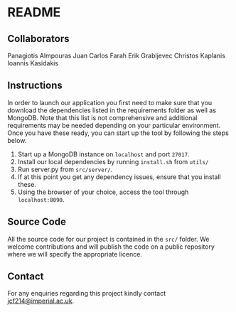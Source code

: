 README
======

Collaborators
-------------
Panagiotis Almpouras
Juan Carlos Farah
Erik Grabljevec
Christos Kaplanis
Ioannis Kasidakis

Instructions
------------
In order to launch our application you first need to make sure
that you download the dependencies listed in the requirements
folder as well as MongoDB. Note that this list is not comprehensive
and additional requirements may be needed depending on your particular
environment. Once you have these ready, you can start up the
tool by following the steps below.

1. Start up a MongoDB instance on `localhost` and port `27017`.
2. Install our local dependencies by running `install.sh` from `utils/`
3. Run server.py from `src/server/`.
4. If at this point you get any dependency issues, ensure that
you install these.
5. Using the browser of your choice, access the tool through
`localhost:8090`.

Source Code
-----------
All the source code for our project is contained in the `src/`
folder. We welcome contributions and will publish the code
on a public repository where we will specify the appropriate
licence.

Contact
-------
For any enquiries regarding this project kindly contact jcf214@imperial.ac.uk.
